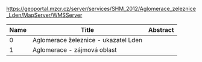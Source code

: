 https://geoportal.mzcr.cz/server/services/SHM_2012/Aglomerace_zeleznice_Lden/MapServer/WMSServer

|Name|Title|Abstract|
|--|--|--|
|0|Aglomerace železnice - ukazatel Lden||
|1|Aglomerace - zájmová oblast||
